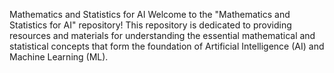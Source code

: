 
Mathematics and Statistics for AI
Welcome to the "Mathematics and Statistics for AI" repository! This repository is dedicated to providing resources and materials for understanding the essential mathematical and statistical concepts that form the foundation of Artificial Intelligence (AI) and Machine Learning (ML).
